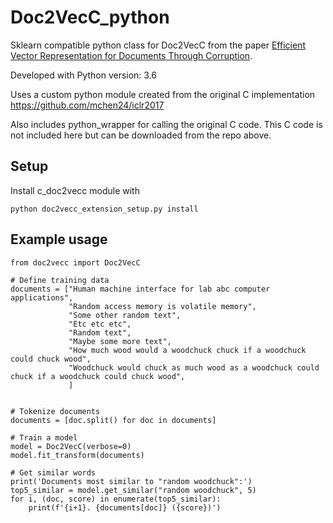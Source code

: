 # Doc2VecC_python
Sklearn compatible python class for Doc2VecC from the paper [Efficient Vector Representation for Documents Through Corruption](https://openreview.net/pdf?id=B1Igu2ogg).

Developed with Python version: 3.6

Uses a custom python module created from the original C implementation https://github.com/mchen24/iclr2017

Also includes python_wrapper for calling the original C code. This C code is not included here but can be downloaded from the repo above.

## Setup

Install c_doc2vecc module with
```
python doc2vecc_extension_setup.py install
```

## Example usage

```
from doc2vecc import Doc2VecC

# Define training data
documents = ["Human machine interface for lab abc computer applications",
             "Random access memory is volatile memory",
             "Some other random text",
             "Etc etc etc",
             "Random text",
             "Maybe some more text",
             "How much wood would a woodchuck chuck if a woodchuck could chuck wood",
             "Woodchuck would chuck as much wood as a woodchuck could chuck if a woodchuck could chuck wood",
             ]


# Tokenize documents
documents = [doc.split() for doc in documents]

# Train a model
model = Doc2VecC(verbose=0)
model.fit_transform(documents)

# Get similar words
print('Documents most similar to "random woodchuck":')
top5_similar = model.get_similar("random woodchuck", 5)
for i, (doc, score) in enumerate(top5_similar):
    print(f'{i+1}. {documents[doc]} ({score})')
```
